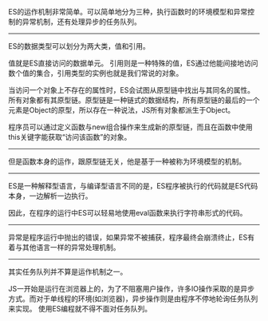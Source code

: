 ES的运作机制非常简单。可以简单地分为三种，执行函数时的环境模型和异常控制的异常机制，还有处理异步的任务队列。

* * * * *

ES的数据类型可以划分为两大类，值和引用。

值就是ES直接访问的数据单元。
引用则是一种特殊的值，ES通过他能间接地访问数个值的集合，引用类型的实例也就是我们常说的对象。

当访问一个对象上不存在的属性时，ES会试图从原型链中找出与其同名的属性。
所有对象都有其原型链。原型链是一种链式的数据结构，所有原型链的最后的一个元素是Object的原型，所以存在一种说法，JS所有对象都派生于Object。

程序员可以通过定义函数与new组合操作来生成新的原型链，而且在函数中使用this关键字能获取“访问该函数”的对象。

* * * * *

但是函数本身的运作，跟原型链无关，他是基于一种被称为环境模型的机制。

* * * * *

ES是一种解释型语言，与编译型语言不同的是，ES程序被执行的代码就是ES代码本身，一边解析一边执行。

因此，在程序的运行中ES可以轻易地使用eval函数来执行字符串形式的代码。

* * * * *

异常是程序运行中抛出的错误，如果异常不被捕获，程序最终会崩溃终止，ES有着与其他语言一样的异常处理机制。

* * * * *

其实任务队列并不算是运作机制之一。

JS一开始是运行在浏览器上的，为了不阻塞用户操作，许多IO操作采取的是异步方式。而对于单线程的环境(如浏览器)，异步操作则是由程序不停地轮询任务队列来实现。
使用ES编程就不得不面对任务队列。